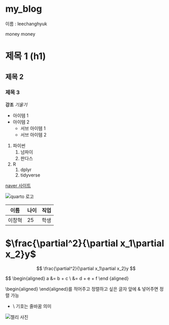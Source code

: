 # my_blog

이름 : 
leechanghyuk

money money

# 제목 1 (h1)
## 제목 2 
### 제목 3 
**강조**
*기울기*

- 아이템 1
- 아이템 2 
    - 서브 아이템 1
    - 서브 아이템 2

1. 파이썬
    1. 넘파이
    1. 판다스
1.  R
    1. dplyr
    1. tidyverse


[naver 사이트](https://www.naver.com/)

![quarto 로고](https://quarto.org/quarto.png)

| 이름 | 나이 | 직업|
|-|-|-|
|이창혁| 25 | 학생|


# $\frac{\partial^2}{\partial x_1\partial x_2}y$

$$
\frac{\partial^2}{\partial x_1\partial x_2}y
$$

$$
\begin{aligned}
    a &= b + c \\ 
    &= d + e + f
\end {aligned}

\begin{aligned} \end{aligned}를 적어주고 
정렬하고 싶은 글자 앞에 & 넣어주면 정렬 가능 

* \\ 기호는 줄바꿈 의미 

![젤리 사진](c:/my_blog/jelly.png)
